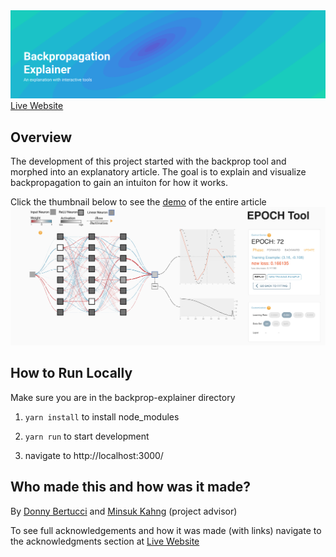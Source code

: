 <img src="./src/components/implementations/article/assets/headerTitle.svg">
<a href="https://xnought.github.io/backprop-explainer/">Live Website</a>



## Overview

The development of this project started with the backprop tool and morphed into an explanatory article. The goal is to explain and visualize backpropagation to gain an intuiton for how it works.

Click the thumbnail below to see the <a href="https://youtu.be/gsDiiGWkgkY">demo</a> of the entire article
<a href="https://youtu.be/gsDiiGWkgkY">
<img src="./demo.jpg"  />
</a>

## How to Run Locally

Make sure you are in the backprop-explainer directory

<ol>

<li>

`yarn install` to install node_modules

</li>
<li>

`yarn run` to start development

</li>
<li>
	navigate to http://localhost:3000/
</li>
</ol>

## Who made this and how was it made?

By <a href="http://donnybertucci.com">Donny Bertucci</a> and <a href="http://minsuk.com">Minsuk Kahng</a> (project advisor)

To see full acknowledgements and how it was made (with links)
navigate to the acknowledgments section at <a href="https://xnought.github.io/backprop-explainer/">Live Website</a>
